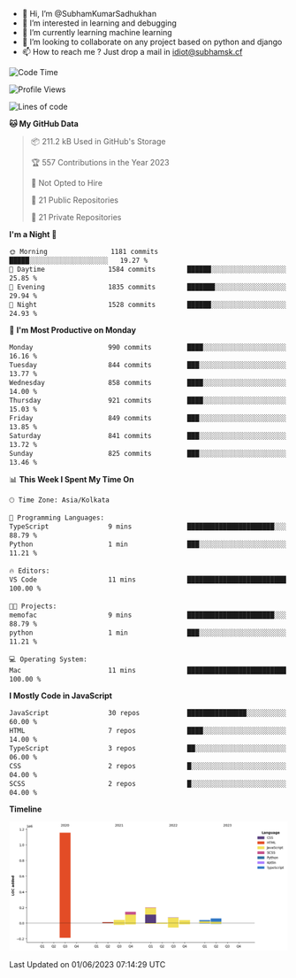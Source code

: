 - 👋 Hi, I’m @SubhamKumarSadhukhan
- 👀 I’m interested in learning and debugging
- 🌱 I’m currently learning machine learning
- 💞️ I’m looking to collaborate on any project based on python and django
- 📫 How to reach me ?
      Just drop a mail in idiot@subhamsk.cf

<!---
SubhamKumarSadhukhan/SubhamKumarSadhukhan is a ✨ special ✨ repository because its `README.md` (this file) appears on your GitHub profile.
You can click the Preview link to take a look at your changes.
--->


<!--START_SECTION:waka-->
![Code Time](http://img.shields.io/badge/Code%20Time-1%2C212%20hrs%2057%20mins-blue)

![Profile Views](http://img.shields.io/badge/Profile%20Views-24-blue)

![Lines of code](https://img.shields.io/badge/From%20Hello%20World%20I%27ve%20Written-1.8%20million%20lines%20of%20code-blue)

**🐱 My GitHub Data** 

> 📦 211.2 kB Used in GitHub's Storage 
 > 
> 🏆 557 Contributions in the Year 2023
 > 
> 🚫 Not Opted to Hire
 > 
> 📜 21 Public Repositories 
 > 
> 🔑 21 Private Repositories 
 > 
**I'm a Night 🦉** 

```text
🌞 Morning                1181 commits        █████░░░░░░░░░░░░░░░░░░░░   19.27 % 
🌆 Daytime                1584 commits        ██████░░░░░░░░░░░░░░░░░░░   25.85 % 
🌃 Evening                1835 commits        ███████░░░░░░░░░░░░░░░░░░   29.94 % 
🌙 Night                  1528 commits        ██████░░░░░░░░░░░░░░░░░░░   24.93 % 
```
📅 **I'm Most Productive on Monday** 

```text
Monday                   990 commits         ████░░░░░░░░░░░░░░░░░░░░░   16.16 % 
Tuesday                  844 commits         ███░░░░░░░░░░░░░░░░░░░░░░   13.77 % 
Wednesday                858 commits         ████░░░░░░░░░░░░░░░░░░░░░   14.00 % 
Thursday                 921 commits         ████░░░░░░░░░░░░░░░░░░░░░   15.03 % 
Friday                   849 commits         ███░░░░░░░░░░░░░░░░░░░░░░   13.85 % 
Saturday                 841 commits         ███░░░░░░░░░░░░░░░░░░░░░░   13.72 % 
Sunday                   825 commits         ███░░░░░░░░░░░░░░░░░░░░░░   13.46 % 
```


📊 **This Week I Spent My Time On** 

```text
🕑︎ Time Zone: Asia/Kolkata

💬 Programming Languages: 
TypeScript               9 mins              ██████████████████████░░░   88.79 % 
Python                   1 min               ███░░░░░░░░░░░░░░░░░░░░░░   11.21 % 

🔥 Editors: 
VS Code                  11 mins             █████████████████████████   100.00 % 

🐱‍💻 Projects: 
memofac                  9 mins              ██████████████████████░░░   88.79 % 
python                   1 min               ███░░░░░░░░░░░░░░░░░░░░░░   11.21 % 

💻 Operating System: 
Mac                      11 mins             █████████████████████████   100.00 % 
```

**I Mostly Code in JavaScript** 

```text
JavaScript               30 repos            ███████████████░░░░░░░░░░   60.00 % 
HTML                     7 repos             ████░░░░░░░░░░░░░░░░░░░░░   14.00 % 
TypeScript               3 repos             ██░░░░░░░░░░░░░░░░░░░░░░░   06.00 % 
CSS                      2 repos             █░░░░░░░░░░░░░░░░░░░░░░░░   04.00 % 
SCSS                     2 repos             █░░░░░░░░░░░░░░░░░░░░░░░░   04.00 % 
```



**Timeline**

![Lines of Code chart](https://raw.githubusercontent.com/SubhamKumarSadhukhan/SubhamKumarSadhukhan/main/assets/bar_graph.png)


 Last Updated on 01/06/2023 07:14:29 UTC
<!--END_SECTION:waka-->
